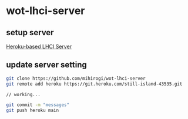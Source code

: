 # wot-lhci-server
## setup server

[Heroku-based LHCI Server](https://github.com/GoogleChrome/lighthouse-ci/blob/master/docs/recipes/heroku-server/README.md)

## update server setting

```sh
git clone https://github.com/mihirogi/wot-lhci-server
git remote add heroku https://git.heroku.com/still-island-43535.git

// working...

git commit -m "messages"
git push heroku main
```